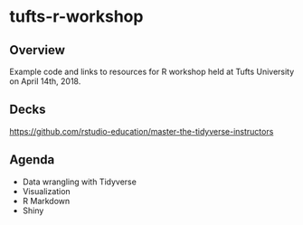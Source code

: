# tufts-r-workshop

## Overview
Example code and links to resources for R workshop held at Tufts University on April 14th, 2018.

## Decks
https://github.com/rstudio-education/master-the-tidyverse-instructors

## Agenda

- Data wrangling with Tidyverse
- Visualization
- R Markdown
- Shiny
